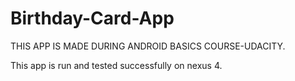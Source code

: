 # Birthday-Card-App
THIS APP IS MADE DURING ANDROID BASICS COURSE-UDACITY.

This app is run and tested successfully on nexus 4.

